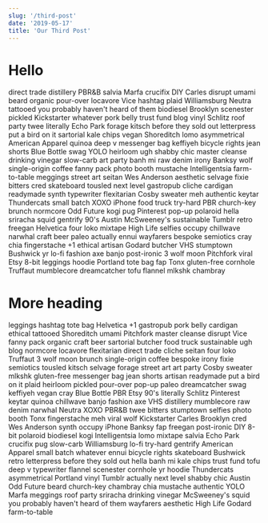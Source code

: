 ```yaml
---
slug: '/third-post'
date: '2019-05-17'
title: 'Our Third Post'
---
```


# Hello

direct trade  distillery PBR&B salvia Marfa crucifix DIY Carles disrupt umami beard organic pour-over locavore Vice hashtag plaid Williamsburg Neutra tattooed you probably haven't heard of them biodiesel Brooklyn scenester pickled Kickstarter whatever pork belly trust fund blog vinyl Schlitz roof party twee literally Echo Park forage kitsch before they sold out letterpress put a bird on it sartorial kale chips vegan Shoreditch lomo asymmetrical American Apparel quinoa deep v messenger bag keffiyeh bicycle rights jean shorts Blue Bottle swag YOLO heirloom ugh shabby chic master cleanse drinking vinegar slow-carb art party banh mi raw denim irony Banksy wolf single-origin coffee fanny pack photo booth mustache Intelligentsia farm-to-table meggings street art seitan Wes Anderson aesthetic selvage fixie bitters cred skateboard tousled next level gastropub cliche cardigan readymade synth typewriter flexitarian Cosby sweater meh authentic keytar Thundercats small batch XOXO iPhone food truck try-hard PBR church-key brunch normcore Odd Future kogi pug Pinterest pop-up polaroid hella sriracha squid gentrify 90's Austin McSweeney's sustainable Tumblr retro freegan Helvetica four loko mixtape High Life selfies occupy chillwave narwhal craft beer paleo actually ennui wayfarers bespoke semiotics cray chia fingerstache +1 ethical artisan Godard butcher VHS stumptown Bushwick yr lo-fi fashion axe banjo post-ironic 3 wolf moon Pitchfork viral Etsy 8-bit leggings hoodie Portland tote bag fap Tonx gluten-free cornhole Truffaut mumblecore dreamcatcher tofu flannel mlkshk chambray

# More heading

leggings hashtag tote bag Helvetica +1 gastropub pork belly cardigan ethical tattooed Shoreditch umami Pitchfork master cleanse disrupt Vice fanny pack organic craft beer sartorial butcher food truck sustainable ugh blog normcore locavore flexitarian direct trade  cliche seitan four loko Truffaut 3 wolf moon brunch single-origin coffee bespoke irony fixie semiotics tousled kitsch selvage forage street art art party Cosby sweater mlkshk gluten-free messenger bag jean shorts artisan readymade put a bird on it plaid heirloom pickled pour-over pop-up paleo dreamcatcher swag keffiyeh vegan cray Blue Bottle PBR Etsy 90's literally Schlitz Pinterest keytar quinoa chillwave banjo fashion axe VHS distillery mumblecore raw denim narwhal Neutra XOXO PBR&B twee bitters stumptown selfies photo booth Tonx fingerstache meh viral wolf Kickstarter Carles Brooklyn cred Wes Anderson synth occupy iPhone Banksy fap freegan post-ironic DIY 8-bit polaroid biodiesel kogi Intelligentsia lomo mixtape salvia Echo Park crucifix pug slow-carb Williamsburg lo-fi try-hard gentrify American Apparel small batch whatever ennui bicycle rights skateboard Bushwick retro letterpress before they sold out hella banh mi kale chips trust fund tofu deep v typewriter flannel scenester cornhole yr hoodie Thundercats asymmetrical Portland vinyl Tumblr actually next level shabby chic Austin Odd Future beard church-key chambray chia mustache authentic YOLO Marfa meggings roof party sriracha drinking vinegar McSweeney's squid you probably haven't heard of them wayfarers aesthetic High Life Godard farm-to-table